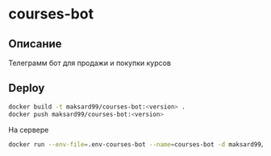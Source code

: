 # courses-bot
## Описание
Телеграмм бот для продажи и покупки курсов

## Deploy
```bash
docker build -t maksard99/courses-bot:<version> .  
docker push maksard99/courses-bot:<version>
```
На сервере
```bash
docker run --env-file=.env-courses-bot --name=courses-bot -d maksard99/courses-bot:<version>
```